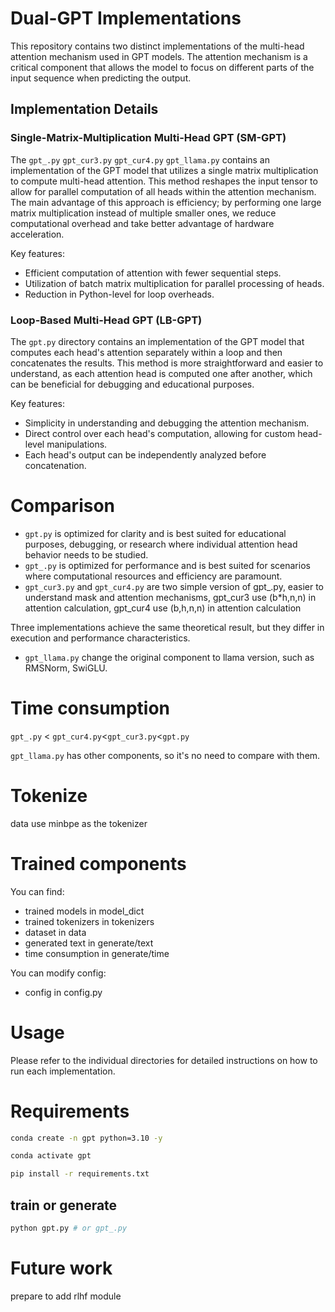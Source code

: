 # Dual-GPT Implementations

This repository contains two distinct implementations of the multi-head attention mechanism used in GPT models. The attention mechanism is a critical component that allows the model to focus on different parts of the input sequence when predicting the output.

## Implementation Details

### Single-Matrix-Multiplication Multi-Head GPT (SM-GPT)

The `gpt_.py` `gpt_cur3.py` `gpt_cur4.py` `gpt_llama.py` contains an implementation of the GPT model that utilizes a single matrix multiplication to compute multi-head attention. This method reshapes the input tensor to allow for parallel computation of all heads within the attention mechanism. The main advantage of this approach is efficiency; by performing one large matrix multiplication instead of multiple smaller ones, we reduce computational overhead and take better advantage of hardware acceleration.

Key features:
- Efficient computation of attention with fewer sequential steps.
- Utilization of batch matrix multiplication for parallel processing of heads.
- Reduction in Python-level for loop overheads.

### Loop-Based Multi-Head GPT (LB-GPT)

The `gpt.py` directory contains an implementation of the GPT model that computes each head's attention separately within a loop and then concatenates the results. This method is more straightforward and easier to understand, as each attention head is computed one after another, which can be beneficial for debugging and educational purposes.

Key features:
- Simplicity in understanding and debugging the attention mechanism.
- Direct control over each head's computation, allowing for custom head-level manipulations.
- Each head's output can be independently analyzed before concatenation.

# Comparison
- `gpt.py` is optimized for clarity and is best suited for educational purposes, debugging, or research where individual attention head behavior needs to be studied.
- `gpt_.py` is optimized for performance and is best suited for scenarios where computational resources and efficiency are paramount.
- `gpt_cur3.py` and `gpt_cur4.py` are two simple version of gpt_.py, easier to understand mask and attention mechanisms, gpt_cur3 use (b*h,n,n) in attention calculation, gpt_cur4 use (b,h,n,n) in attention calculation

Three implementations achieve the same theoretical result, but they differ in execution and performance characteristics.

- `gpt_llama.py` change the original component to llama version, such as RMSNorm, SwiGLU.

# Time consumption
`gpt_.py` < `gpt_cur4.py`<`gpt_cur3.py`<`gpt.py`

`gpt_llama.py` has other components, so it's no need to compare with them.

# Tokenize
data use minbpe as the tokenizer

# Trained components
You can find:
- trained models in model_dict 
- trained tokenizers in tokenizers 
- dataset in data 
- generated text in generate/text 
- time consumption in generate/time 

You can modify config:
- config in config.py

# Usage

Please refer to the individual directories for detailed instructions on how to run each implementation.


# Requirements

```bash
conda create -n gpt python=3.10 -y

conda activate gpt

pip install -r requirements.txt
```
## train or generate
```bash
python gpt.py # or gpt_.py
```

# Future work

prepare to add rlhf module